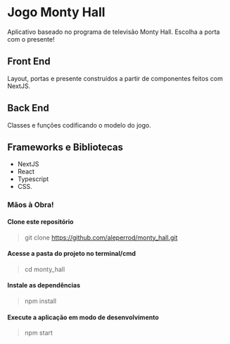 # Jogo Monty Hall

Aplicativo baseado no programa de televisão Monty Hall. Escolha a porta com o presente!

## Front End

Layout, portas e presente construídos a partir de componentes feitos com NextJS.

## Back End

Classes e funções codificando o modelo do jogo.

## Frameworks e Bibliotecas

- NextJS
- React
- Typescript
- CSS.

### Mãos à Obra!

#### Clone este repositório
> git clone https://github.com/aleperrod/monty_hall.git

#### Acesse a pasta do projeto no terminal/cmd
> cd monty_hall

#### Instale as dependências
> npm install

#### Execute a aplicação em modo de desenvolvimento
> npm start
